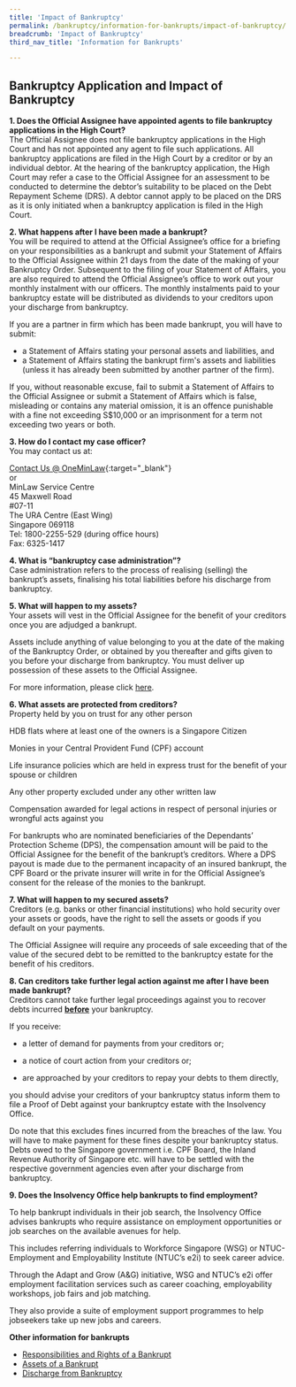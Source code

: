 ```yaml
---
title: 'Impact of Bankruptcy'
permalink: /bankruptcy/information-for-bankrupts/impact-of-bankruptcy/
breadcrumb: 'Impact of Bankruptcy'
third_nav_title: 'Information for Bankrupts'

---
```


Bankruptcy Application and Impact of Bankruptcy
---
<b> 1. Does the Official Assignee have appointed agents to file bankruptcy applications in the High Court?</b> <br>
The Official Assignee does not file bankruptcy applications in the High Court and has not appointed any agent to file such applications. All bankruptcy applications are filed in the High Court by a creditor or by an individual debtor. At the hearing of the bankruptcy application, the High Court may refer a case to the Official Assignee for an assessment to be conducted to determine the debtor’s suitability to be placed on the Debt Repayment Scheme (DRS). A debtor cannot apply to be placed on the DRS as it is only initiated when a bankruptcy application is filed in the High Court.<br>

<b> 2. What happens after I have been made a bankrupt? </b> <br>
You will be required to attend at the Official Assignee’s office for a briefing on your responsibilities as a bankrupt and submit your Statement of Affairs to the Official Assignee within 21 days from the date of the making of your Bankruptcy Order. Subsequent to the filing of your Statement of Affairs, you are also required to attend the Official Assignee’s office to work out your monthly instalment with our officers. The monthly instalments paid to your bankruptcy estate will be distributed as dividends to your creditors upon your discharge from bankruptcy.

If you are a partner in firm which has been made bankrupt, you will have to submit:


* a Statement of Affairs stating your personal assets and liabilities, and  <br>
* a Statement of Affairs stating the bankrupt firm's assets and liabilities (unless it has already been submitted by another partner of the firm).  <br>
 
If you, without reasonable excuse, fail to submit a Statement of Affairs to the Official Assignee or submit a Statement of Affairs which is false, misleading or contains any material omission, it is an offence punishable with a fine not exceeding S$10,000 or an imprisonment for a term not exceeding two years or both.  <br>

 

<b> 3. How do I contact my case officer? </b>  <br>
You may contact us at:  <br>

[Contact Us @ OneMinLaw](https://www.mlaw.gov.sg/eservices/enquiry/){:target="_blank"} <br>
or  <br>
MinLaw Service Centre  <br>
45 Maxwell Road  <br>
#07-11  <br>
The URA Centre (East Wing)  <br>
Singapore 069118  <br>
Tel: 1800-2255-529 (during office hours)  <br>
Fax: 6325-1417  <br>
 

<b> 4. What is “bankruptcy case administration”? </b>  <br>
Case administration refers to the process of realising (selling) the bankrupt’s assets, finalising his total liabilities before his discharge from bankruptcy.  <br>

<b> 5. What will happen to my assets? </b>  <br>
Your assets will vest in the Official Assignee for the benefit of your creditors once you are adjudged a bankrupt.  <br>


Assets include anything of value belonging to you at the date of the making of the Bankruptcy Order, or obtained by you thereafter and gifts given to you before your discharge from bankruptcy. You must deliver up possession of these assets to the Official Assignee.  <br>


For more information, please click [here](/bankruptcy/information-for-bankrupts/assets-of-a-bankrupt/).  <br>

 

<b> 6. What assets are protected from creditors? </b>  <br>
Property held by you on trust for any other person  <br>

 

HDB flats where at least one of the owners is a Singapore Citizen  <br>

 

Monies in your Central Provident Fund (CPF) account  <br>

 

Life insurance policies which are held in express trust for the benefit of your spouse or children  <br>

 

Any other property excluded under any other written law  <br>

 

Compensation awarded for legal actions in respect of personal injuries or wrongful acts against you  <br>

 

For bankrupts who are nominated beneficiaries of the Dependants’ Protection Scheme (DPS), the compensation amount will be paid to the Official Assignee for the benefit of the bankrupt’s creditors. Where a DPS payout is made due to the permanent incapacity of an insured bankrupt, the CPF Board or the private insurer will write in for the Official Assignee’s consent for the release of the monies to the bankrupt.  <br>

 

 

<b> 7. What will happen to my secured assets? </b>  <br>
Creditors (e.g. banks or other financial institutions) who hold security over your assets or goods, have the right to sell the assets or goods if you default on your payments.  <br>



The Official Assignee will require any proceeds of sale exceeding that of the value of the secured debt to be remitted to the bankruptcy estate for the benefit of his creditors.  <br>

 

 

<b> 8. Can creditors take further legal action against me after I have been made bankrupt? </b>  <br>
Creditors cannot take further legal proceedings against you to recover debts incurred <b><u>before</u></b> your bankruptcy.  <br>
 
If you receive:  <br>

- a letter of demand for payments from your creditors or;  <br>

- a notice of court action from your creditors or;  <br>

- are approached by your creditors to repay your debts to them directly,  <br>

 
you should advise your creditors of your bankruptcy status inform them to file a Proof of Debt against your bankruptcy estate with the Insolvency Office.  <br>

 
 Do note that this excludes fines incurred from the breaches of the law. You will have to make payment for these fines despite your bankruptcy status. Debts owed to the Singapore government i.e. CPF Board, the Inland Revenue Authority of Singapore etc. will have to be settled with the respective government agencies even after your discharge from bankruptcy.  <br>

 

<b> 9. Does the Insolvency Office help bankrupts to find employment? </b>  <br>

To help bankrupt individuals in their job search, the Insolvency Office advises bankrupts who require assistance on employment opportunities or job searches on the available avenues for help. <br>

This includes referring individuals to Workforce Singapore (WSG) or NTUC-Employment and Employability Institute (NTUC’s e2i) to seek career advice. <br>

Through the Adapt and Grow (A&G) initiative, WSG and NTUC’s e2i offer employment facilitation services such as career coaching, employability workshops, job fairs and job matching. <br>

They also provide a suite of employment support programmes to help jobseekers take up new jobs and careers. <br>

 
<b> Other information for bankrupts </b><br>
* [Responsibilities and Rights of a Bankrupt](/bankruptcy/information-for-bankrupts/impact-of-bankruptcy/responsibilities-and-rights/)
* [Assets of a Bankrupt](/bankruptcy/information-for-bankrupts/assets-of-a-bankrupt/)
* [Discharge from Bankruptcy](/bankruptcy/information-for-bankrupts/discharge-from-bankruptcy/)

